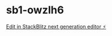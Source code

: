 # sb1-owzlh6

[Edit in StackBlitz next generation editor ⚡️](https://stackblitz.com/~/github.com/gyimah23/sb1-owzlh6)